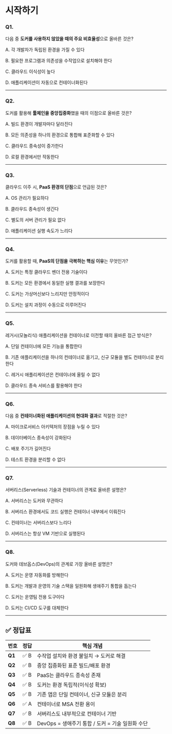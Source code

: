 # 시작하기
### **Q1.**

다음 중 **도커를 사용하지 않았을 때의 주요 비효율성**으로 올바른 것은?

A. 각 개발자가 독립된 환경을 가질 수 있다

B. 필요한 프로그램과 의존성을 수작업으로 설치해야 한다

C. 클라우드 이식성이 높다

D. 애플리케이션이 자동으로 컨테이너화된다

---

### **Q2.**

도커를 활용해 **툴체인을 중앙집중화**했을 때의 이점으로 올바른 것은?

A. 빌드 환경이 개발자마다 달라진다

B. 모든 의존성을 하나의 환경으로 통합해 표준화할 수 있다

C. 클라우드 종속성이 증가한다

D. 로컬 환경에서만 작동한다

---

### **Q3.**

클라우드 이주 시, **PaaS 환경의 단점**으로 언급된 것은?

A. OS 관리가 필요하다

B. 클라우드 종속성이 생긴다

C. 별도의 서버 관리가 필요 없다

D. 애플리케이션 실행 속도가 느리다

---

### **Q4.**

도커를 활용할 때, **PaaS의 단점을 극복하는 핵심 이유**는 무엇인가?

A. 도커는 특정 클라우드 벤더 전용 기술이다

B. 도커는 모든 환경에서 동일한 실행 결과를 보장한다

C. 도커는 가상머신보다 느리지만 안정적이다

D. 도커는 설치 과정이 수동으로 이루어진다

---

### **Q5.**

레거시(모놀리식) 애플리케이션을 컨테이너로 이전할 때의 올바른 접근 방식은?

A. 단일 컨테이너에 모든 기능을 통합한다

B. 기존 애플리케이션을 하나의 컨테이너로 옮기고, 신규 모듈을 별도 컨테이너로 분리한다

C. 레거시 애플리케이션은 컨테이너에 올릴 수 없다

D. 클라우드 종속 서비스를 활용해야 한다

---

### **Q6.**

다음 중 **컨테이너화된 애플리케이션의 현대화 결과**로 적절한 것은?

A. 마이크로서비스 아키텍처의 장점을 누릴 수 있다

B. 데이터베이스 종속성이 강화된다

C. 배포 주기가 길어진다

D. 테스트 환경을 분리할 수 없다

---

### **Q7.**

서버리스(Serverless) 기술과 컨테이너의 관계로 올바른 설명은?

A. 서버리스는 도커와 무관하다

B. 서버리스 환경에서도 코드 실행은 컨테이너 내부에서 이뤄진다

C. 컨테이너는 서버리스보다 느리다

D. 서버리스는 항상 VM 기반으로 실행된다

---

### **Q8.**

도커와 데브옵스(DevOps)의 관계로 가장 올바른 설명은?

A. 도커는 운영 자동화를 방해한다

B. 도커는 개발과 운영의 기술 스택을 일원화해 생애주기 통합을 돕는다

C. 도커는 운영팀 전용 도구이다

D. 도커는 CI/CD 도구를 대체한다

---

## ✅ 정답표

| 번호 | 정답 | 핵심 개념 |
| --- | --- | --- |
| **Q1** | ✅ B | 수작업 설치와 환경 불일치 → 도커로 해결 |
| **Q2** | ✅ B | 중앙 집중화된 표준 빌드/배포 환경 |
| **Q3** | ✅ B | PaaS는 클라우드 종속성 존재 |
| **Q4** | ✅ B | 도커는 환경 독립적(이식성 확보) |
| **Q5** | ✅ B | 기존 앱은 단일 컨테이너, 신규 모듈은 분리 |
| **Q6** | ✅ A | 컨테이너로 MSA 전환 용이 |
| **Q7** | ✅ B | 서버리스도 내부적으로 컨테이너 기반 |
| **Q8** | ✅ B | DevOps = 생애주기 통합 / 도커 = 기술 일원화 수단 |
